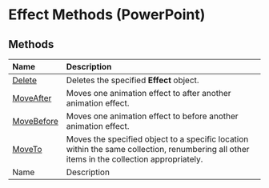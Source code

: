 
# Effect Methods (PowerPoint)

## Methods



|**Name**|**Description**|
|:-----|:-----|
| [Delete](71261ec1-2f39-ac51-43f4-bce2b34fcadd.md)|Deletes the specified  **Effect** object.|
| [MoveAfter](1d19f90c-51a6-d9bd-5593-53c67c7df415.md)|Moves one animation effect to after another animation effect.|
| [MoveBefore](c71f8785-737d-b2cf-8d9d-bed49e1ba754.md)|Moves one animation effect to before another animation effect.|
| [MoveTo](7b424225-e53c-7dc9-1e5c-14b824110027.md)|Moves the specified object to a specific location within the same collection, renumbering all other items in the collection appropriately.|
|Name|Description|
